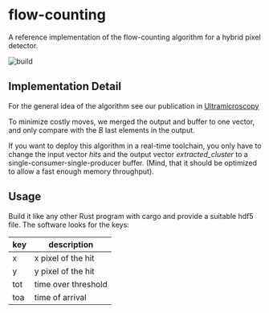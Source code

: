 # flow-counting

A reference implementation of the flow-counting algorithm for a hybrid pixel detector.

![build](https://github.com/m31k0r/flow-counting/actions/workflows/rust.yml/badge.svg)

## Implementation Detail

For the general idea of the algorithm see our publication in [Ultramicroscopy](https://doi.org/10.1016/j.ultramic.2023.113864)

To minimize costly moves, we merged the output and buffer to one vector, and only compare with the *B* last elements in the output.

If you want to deploy this algorithm in a real-time toolchain, you only have to change the input vector *hits* and the output vector *extracted_cluster* to a single-consumer-single-producer buffer. (Mind, that it should be optimized to allow a fast enough memory throughput).

## Usage

Build it like any other Rust program with cargo and provide a suitable hdf5 file. The software looks for the keys:

key | description
----|------------
x   | x pixel of the hit
y   | y pixel of the hit
tot | time over threshold
toa | time of arrival
